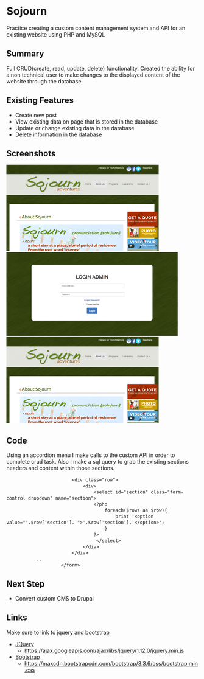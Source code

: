 # Sojourn
Practice creating a custom content management system and API for an existing website using PHP and MySQL

## Summary
Full CRUD(create, read, update, delete) functionality.  Created the ability for a non technical user to make changes to the displayed content of the website through the database. 

## Existing Features
* Create new post
* View existing data on page that is stored in the database
* Update or change existing data in the database
* Delete information in the database

## Screenshots
![](https://github.com/wkwyatt/sojourn/blob/gh-readme/gh-images/home.png)
![](https://github.com/wkwyatt/sojourn/blob/gh-readme/gh-images/login.png)
![](https://github.com/wkwyatt/sojourn/blob/gh-readme/gh-images/home.png)

## Code
Using an accordion menu I make calls to the custom API in order to complete crud task.  Also I make a sql query to grab the existing sections headers and content within those sections.
>   <form action="http://local-sojourn.com/admin/admin_api.php" method="post">
							<div class="row">
								<div>
									<select id="section" class="form-control dropdown" name="section">
									<?php
										foreach($rows as $row){
											print '<option value="'.$row['section'].'">'.$row['section'].'</option>';
										}
									?>				
									 </select>				
								</div>
							</div>
              ...
						</form>

## Next Step
* Convert custom CMS to Drupal

## Links
Make sure to link to jquery and bootstrap
* [JQuery](https://developers.google.com/speed/libraries/)
	* https://ajax.googleapis.com/ajax/libs/jquery/1.12.0/jquery.min.js
* [Bootstrap](https://www.bootstrapcdn.com/)
	* https://maxcdn.bootstrapcdn.com/bootstrap/3.3.6/css/bootstrap.min.css


